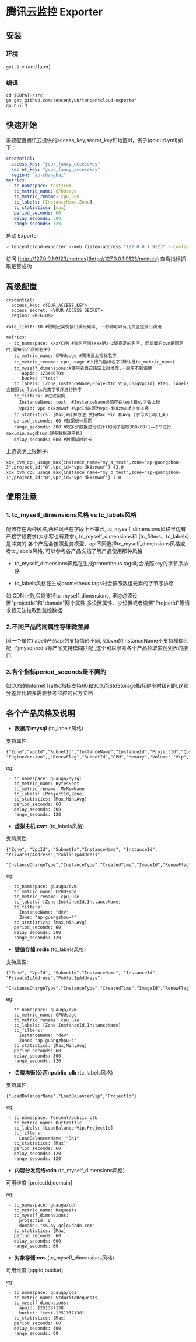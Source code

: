 # 腾讯云监控 Exporter

## 安装

### 环境
`go1.9.x` (and later)
### 编译
```shell
cd $GOPATH/src
go get github.com/tencentyun/tencentcloud-exporter
go build
```

## 快速开始

需要配置腾讯云提供的access_key,secret_key和地区id，例子(qcloud.yml)如下：

```yaml
credential:
  access_key: "your_fancy_accesskey"
  secret_key: "your_fancy_accesskey"
  region: "ap-shanghai"
metrics:
 - tc_namespace: test/cvm
   tc_metric_name: CPUUsage  
   tc_metric_rename: cpu_use  
   tc_labels: [InstanceName,Zone]  
   tc_statistics: [max] 
   period_seconds: 60
   delay_seconds: 300
   range_seconds: 120
```

启动 Exporter

```bash
> tencentcloud-exporter --web.listen-address "127.0.0.1:9123" --config.file "qcloud.yml" --web.telemetry-path "/metrics"
```

访问 [http://127.0.0.1:9123/metrics](http://127.0.0.1:9123/metrics) 查看指标抓取是否成功



## 高级配置
```
credential:
  access_key: <YOUR_ACCESS_KEY>
  access_secret: <YOUR_ACCESS_SECRET>
  region: <REGION>

rate_limit: 10 #限制此实例接口调用频率, 一秒钟可以有几次监控接口调用

metrics:
 - tc_namespace: xxx/CVM #命名空间(xxx是a-z随意定的名字, 而后面的cvm是固定的,是每个产品的名字)
   tc_metric_name: CPUUsage #腾讯云上指标名字
   tc_metric_rename: cpu_usage #上报的指标名字(默认是tc_metric_name)
   tc_myself_dimensions:#使用者自己指定上报维度,一般用不到设置
      appid: 123456789
	  bucket :"test"
   tc_labels: [Zone,InstanceName,ProjectId,Vip,UniqVpcId] #tag, labels会按照tc_labels元素字节序进行排序
   tc_filters: #过滤实例
     InstanceName: test  #InstanceName必须存在test和my才会上报
	 VpcId: vpc-dk8zmwuf #VpcId必须为vpc-dk8zmwuf才会上报
   tc_statistics: [Max]#计算方法 支持Max Min 和Avg (字母大小写无关)
   period_seconds: 60 #数据统计周期
   range_seconds: 300 #取多少数据进行统计(如例子是取300/60+1==6个进行max,min,avg或sum,越多数据越平稳)
   delay_seconds: 600 #数据延时时长
```


上边说明上报例子:

```
xxx_cvm_cpu_usage_max{instance_name="my_a_test",zone="ap-guangzhou-3",project_id:"0",vpc_id="vpc-dk8zmwuf"} 42.0
xxx_cvm_cpu_usage_max{instance_name="my_b_test",zone="ap-guangzhou-1",project_id:"0",vpc_id="vpc-dk8zmwuf"} 7.0
```



## 使用注意
### 1. tc_myself_dimensions风格 vs tc_labels风格
配置存在两种风格,两种风格在字段上不兼容, tc_myself_dimensions风格里边有严格字段要求(大小写也有要求), tc_myself_dimensions和 [tc_filters、tc_labels]是冲突的.各个产品会按照业务模型、api不同选择tc_myself_dimensions风格或者tc_labels风格, 可以参考各产品文档了解产品使用那种风格

- tc_myself_dimensions风格在生成prometheus tags时会按照key的字节序排序


- tc_labels风格在生成prometheus tags时会按照数组元素的字节序排序

如:CDN业务,只能支持tc_myself_dimensions, 里边必须设置"projectId"和"domain"两个属性,多设置属性、少设置或者设置"ProjectId"等请求皆无法拉取到监控数据

### 2.不同产品的同属性存细微差异
同一个属性(label)产品api的支持情形不同, 如cvm的InstanceName不支持模糊匹配, 而mysql\redis等产品支持模糊匹配 ,这个可以参考各个产品拉取实例列表的接口

### 3.各个指标period_seconds是不同的

如COS的InternetTraffic指标支持60和300,而StdStorage指标是小时级别的,这部分差异比较多需要参考监控的官方文档


## 各个产品风格及说明

- **数据库:mysql**   (tc_labels风格)



支持属性:
```
{"Zone","VpcId","SubnetId","InstanceName","InstanceId","ProjectId","Qps",
"EngineVersion",,"RenewFlag","SubnetId","CPU","Memory","Volume","Vip","Vport","CreateTime"}
```


eg:
```
 - tc_namespace: guauga/Mysql
   tc_metric_name: BytesSent  
   tc_metric_rename: MyNewName  
   tc_labels: [ProjectId,Zone]  
   tc_statistics: [Max,Min,Avg] 
   period_seconds: 60
   delay_seconds: 300
   range_seconds: 120
```
- **虚拟主机:cvm**   (tc_labels风格)

支持属性:
```
{"Zone", "VpcId", "SubnetId","InstanceName", "InstanceId", "PrivateIpAddress","PublicIpAddress",
 "InstanceChargeType","InstanceType","CreatedTime","ImageId","RenewFlag","SubnetId","CPU","Memory"}
```
eg:

```
 - tc_namespace: guauga/cvm
   tc_metric_name: CPUUsage  
   tc_metric_rename: cpu_use  
   tc_labels: [Zone,InstanceId,InstanceName]
   tc_filters: 
     InstanceName: "dev"
     Zone: "ap-guangzhou-4" 
   tc_statistics: [Max,Min,Avg] 
   period_seconds: 60
   delay_seconds: 300
   range_seconds: 120
```
- **键值存储:redis**   (tc_labels风格)

支持属性:
```
{"Zone", "VpcId", "SubnetId","InstanceName", "InstanceId", "PrivateIpAddress","PublicIpAddress",
 "InstanceChargeType","InstanceType","CreatedTime","ImageId","RenewFlag","SubnetId","CPU","Memory"}
```

eg:

```
 - tc_namespace: guauga/cvm
   tc_metric_name: CPUUsage  
   tc_metric_rename: cpu_use  
   tc_labels: [Zone,InstanceId,InstanceName]
   tc_filters: 
     InstanceName: "dev"
     Zone: "ap-guangzhou-4" 
   tc_statistics: [Max,Min,Avg] 
   period_seconds: 60
   delay_seconds: 300
   range_seconds: 120
```
- **负载均衡(公网):public_clb**   (tc_labels风格)

支持属性:
```
{"LoadBalancerName","LoadBalancerVip","ProjectId"}
```
eg:

```
 - tc_namespace: Tencent/public_clb
   tc_metric_name: Outtraffic  
   tc_labels: [LoadBalancerVip,ProjectId]
   tc_filters: 
     LoadBalancerName: "SK1"   
   tc_statistics: [Max] 
   period_seconds: 60
   delay_seconds: 120
   range_seconds: 120
```

- **内容分发网络:cdn**   (tc_myself_dimensions风格)
 
可用维度 [projectId,domain]

eg:

```
 - tc_namespace: guauga/cdn
   tc_metric_name: Requests  
   tc_myself_dimensions:
     projectId: 0 
     domain: "s5.hy.qcloudcdn.com" 
   tc_statistics: [Max] 
   period_seconds: 60
   delay_seconds: 600
   range_seconds: 60
```

- **对象存储:cos**   (tc_myself_dimensions风格)
 
可用维度 [appid,bucket]

eg:

```
 - tc_namespace: guauga/cos
   tc_metric_name: StdWriteRequests  
   tc_myself_dimensions:
     appid: 1251337138 
     bucket: "test-1251337138" 
   tc_statistics: [Max] 
   period_seconds: 60
   delay_seconds: 300
   range_seconds: 60
```






















